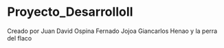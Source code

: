 Proyecto_DesarrolloII
=====================

Creado por Juan David Ospina
Fernado Jojoa
Giancarlos Henao y la perra del flaco